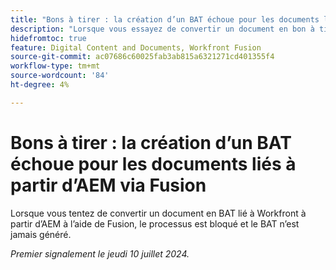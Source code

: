 ```yaml
---
title: "Bons à tirer : la création d’un BAT échoue pour les documents liés de AEM via Fusion"
description: "Lorsque vous essayez de convertir un document en bon à tirer qui a été lié à Workfront à partir d’AEM à l’aide de Fusion, le processus est bloqué et le BAT n’est jamais généré."
hidefromtoc: true
feature: Digital Content and Documents, Workfront Fusion
source-git-commit: ac07686c60025fab3ab815a6321271cd401355f4
workflow-type: tm+mt
source-wordcount: '84'
ht-degree: 4%

---
```



# Bons à tirer : la création d’un BAT échoue pour les documents liés à partir d’AEM via Fusion

Lorsque vous tentez de convertir un document en BAT lié à Workfront à partir d’AEM à l’aide de Fusion, le processus est bloqué et le BAT n’est jamais généré.

_Premier signalement le jeudi 10 juillet 2024._

